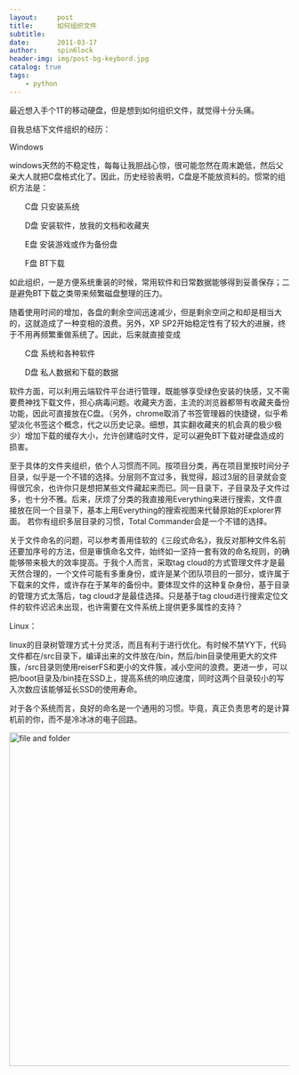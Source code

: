 ```yaml
---
layout:     post
title:      如何组织文件
subtitle:   
date:       2011-03-17
author:     spin6lock
header-img: img/post-bg-keybord.jpg
catalog: true
tags:
    - python
---
```

最近想入手个1T的移动硬盘，但是想到如何组织文件，就觉得十分头痛。



自我总结下文件组织的经历：

Windows

windows天然的不稳定性，每每让我胆战心惊，很可能忽然在周末跪低，然后父亲大人就把C盘格式化了。因此，历史经验表明，C盘是不能放资料的。惯常的组织方法是： 

　　C盘  只安装系统

　　D盘  安装软件，放我的文档和收藏夹

　　E盘  安装游戏或作为备份盘

　　F盘  BT下载



如此组织，一是方便系统重装的时候，常用软件和日常数据能够得到妥善保存；二是避免BT下载之类带来频繁磁盘整理的压力。



随着使用时间的增加，各盘的剩余空间迅速减少，但是剩余空间之和却是相当大的，这就造成了一种变相的浪费。另外，XP SP2开始稳定性有了较大的进展，终于不用再频繁重做系统了。因此，后来就直接变成

　　C盘 系统和各种软件

　　D盘 私人数据和下载的数据



软件方面，可以利用云端软件平台进行管理，既能够享受绿色安装的快感，又不需要费神找下载文件，担心病毒问题。收藏夹方面，主流的浏览器都带有收藏夹备份功能，因此可直接放在C盘。（另外，chrome取消了书签管理器的快捷键，似乎希望淡化书签这个概念，代之以历史记录。细想，其实翻收藏夹的机会真的极少极少）增加下载的缓存大小，允许创建临时文件，足可以避免BT下载对硬盘造成的损害。



至于具体的文件夹组织，依个人习惯而不同。按项目分类，再在项目里按时间分子目录，似乎是一个不错的选择。分层则不宜过多，我觉得，超过3层的目录就会变得很冗余，也许你只是想把某些文件藏起来而已。同一目录下，子目录及子文件过多，也十分不雅。后来，厌烦了分类的我直接用Everything来进行搜索，文件直接放在同一个目录下，基本上用Everything的搜索视图来代替原始的Explorer界面。 若你有组织多层目录的习惯，Total Commander会是一个不错的选择。



关于文件命名的问题，可以参考善用佳软的《三段式命名》，我反对那种文件名前还要加序号的方法，但是审慎命名文件，始终如一坚持一套有效的命名规则，的确能够带来极大的效率提高。于我个人而言，采取tag cloud的方式管理文件才是最天然合理的，一个文件可能有多重身份，或许是某个团队项目的一部分，或许属于下载来的文件，或许存在于某年的备份中。要体现文件的这种复杂身份，基于目录的管理方式太落后，tag cloud才是最佳选择。只是基于tag cloud进行搜索定位文件的软件迟迟未出现，也许需要在文件系统上提供更多属性的支持？



Linux：

linux的目录树管理方式十分灵活，而且有利于进行优化。有时候不禁YY下，代码文件都在/src目录下，编译出来的文件放在/bin，然后/bin目录使用更大的文件簇，/src目录则使用reiserFS和更小的文件簇，减小空间的浪费。更进一步，可以把/boot目录及/bin挂在SSD上，提高系统的响应速度，同时这两个目录较小的写入次数应该能够延长SSD的使用寿命。



对于各个系统而言，良好的命名是一个通用的习惯。毕竟，真正负责思考的是计算机前的你，而不是冷冰冰的电子回路。



<img src="http://www.reynoldsbusiness.com/filing%20supplies%20-%20file%20folders%20&%20indexes_files/RBSFoldersForWeb%20014%20%202.jpg" width="600" style="vertical-align: bottom;" alt="file and folder" />
